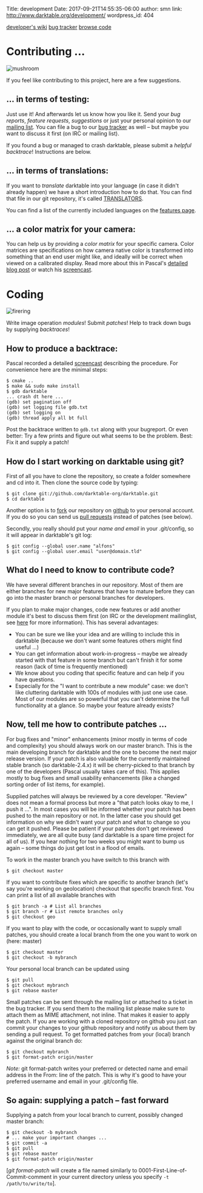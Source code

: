 Title: development
Date: 2017-09-21T14:55:35-06:00
author: smn
link: http://www.darktable.org/development/
wordpress_id: 404

<div class="subnav">
    <a href="https://darktable.org/redmine/projects/darktable/wiki">developer's wiki</a>
    <a href="https://darktable.org/redmine/projects/darktable/issues">bug tracker</a>
    <a href="https://darktable.org/redmine/projects/darktable/repository">browse code</a>
</div>

# Contributing ...
![mushroom]({attach}mushroom.jpg)

If you feel like contributing to this project, here are a few suggestions.

## ...&nbsp;in terms of testing:

Just use it! And afterwards let us know how you like it. Send your _bug reports_, _feature requests_, _suggestions_ or just your personal opinion to our [mailing list]({filename}/pages/contact.md#how-to-get-in-contact). You can file a bug to our [bug tracker](https://darktable.org/redmine/projects/darktable/issues) as well&nbsp;– but maybe you want to discuss it first (on IRC or mailing list).

If you found a bug or managed to crash darktable, please submit a _helpful backtrace_! Instructions are below.

## ...&nbsp;in terms of translations:

If you want to _translate_ darktable into your language (in case it didn't already happen) we have a short introduction how to do that. You can find that file in our git repository, it's called [TRANSLATORS](https://github.com/darktable-org/darktable/blob/master/doc/TRANSLATORS).

You can find a list of the currently included languages on the [features page]({filename}/pages/about/features.md).

## ...&nbsp;a color matrix for your camera:

You can help us by providing a _color matrix_ for your specific camera. Color matrices are specifications on how camera native color is transformed into something that an end user might like, and ideally will be correct when viewed on a calibrated display. Read more about this in Pascal's [detailed blog post](https://encrypted.pcode.nl/blog/2010/06/28/darktable-camera-color-profiling/) or watch his [screencast](https://encrypted.pcode.nl/blog/2010/09/06/darktable-camera-color-profiling-screencast/).


# Coding
![firering]({attach}firering.jpg)

Write image operation _modules_! Submit _patches_! Help to track down bugs by supplying _backtraces_!

## How to produce a backtrace:

Pascal recorded a detailed [screencast](https://encrypted.pcode.nl/blog/2010/08/31/contributing-backtraces/) describing the procedure. For convenience here are the minimal steps:

    $ cmake ..
    $ make && sudo make install
    $ gdb darktable
    ... crash dt here ...
    (gdb) set pagination off
    (gdb) set logging file gdb.txt
    (gdb) set logging on
    (gdb) thread apply all bt full

Post the backtrace written to `gdb.txt` along with your bugreport. Or even better: Try a few prints and figure out what seems to be the problem. Best: Fix it and supply a patch!

## How do I start working on darktable using git?

First of all you have to clone the repository, so create a folder somewhere and cd into it. Then clone the source code by typing:

    $ git clone git://github.com/darktable-org/darktable.git
    $ cd darktable

Another option is to [fork](https://help.github.com/articles/fork-a-repo/) our repository on [github](https://github.com/darktable-org/darktable) to your personal account. If you do so you can send us [pull requests](https://help.github.com/articles/about-pull-requests/) instead of patches (see below).

Secondly, you really should put your _name and email_ in your .git/config, so it will appear in darktable's git log:

    $ git config --global user.name "alfons"
    $ git config --global user.email "user@domain.tld"

## What do I need to know to contribute code?

We have several different branches in our repository. Most of them are either branches for new major features that have to mature before they can go into the master branch or personal branches for developers.

If you plan to make major changes, code new features or add another module it's best to discuss them first (on IRC or the development mailinglist, see [here]({filename}/pages/contact.md) for more information). This has several advantages:

  * You can be sure we like your idea and are willing to include this in darktable (because we don't want some features others might find useful ...)
  * You can get information about work-in-progress&nbsp;– maybe we already started with that feature in some branch but can't finish it for some reason (lack of time is frequently mentioned)
  * We know about you coding that specific feature and can help if you have questions.
  * Especially for the "I want to contribute a new module" case: we don't like cluttering darktable with 100s of modules with just one use case. Most of our modules are so powerful that you can't determine the full functionality at a glance. So maybe your feature already exists?

## Now, tell me how to contribute patches ...

For bug fixes and "minor" enhancements (minor mostly in terms of code and complexity) you should always work on our master branch. This is the main developing branch for darktable and the one to become the next major release version. If your patch is also valuable for the currently maintained stable branch (so darktable-2.4.x) it will be cherry-picked to that branch by one of the developers (Pascal usually takes care of this). This applies mostly to bug fixes and small usability enhancements (like a changed sorting order of list items, for example).

Supplied patches will always be reviewed by a core developer. "Review" does not mean a formal process but more a "that patch looks okay to me, I push it ...". In most cases you will be informed whether your patch has been pushed to the main repository or not. In the latter case you should get information on why we didn't want your patch and what to change so you can get it pushed. Please be patient if your patches don't get reviewed immediately, we are all quite busy (and darktable is a spare time project for all of us). If you hear nothing for two weeks you might want to bump us again&nbsp;– some things do just get lost in a flood of emails.

To work in the master branch you have switch to this branch with

    $ git checkout master

If you want to contribute fixes which are specific to another branch (let's say you're working on geolocation) checkout that specific branch first. You can print a list of all available branches with

    $ git branch -a # List all branches
    $ git branch -r # List remote branches only
    $ git checkout geo

If you want to play with the code, or occasionally want to supply small patches, you should create a local branch from the one you want to work on (here: master)

    $ git checkout master
    $ git checkout -b mybranch

Your personal local branch can be updated using

    $ git pull
    $ git checkout mybranch
    $ git rebase master

Small patches can be sent through the mailing list or attached to a ticket in the bug tracker. If you send them to the mailing list please make sure to attach them as MIME attachment, not inline. That makes it easier to apply the patch. If you are working with a cloned repository on github you just can commit your changes to your github repository and notify us about them by sending a pull request. To get formatted patches from your (local) branch against the original branch do:

    $ git checkout mybranch
    $ git format-patch origin/master

_Note:_ git format-patch writes your preferred or detected name and email address in the From: line of the patch. This is why it's good to have your preferred username and email in your .git/config file.

## So again: supplying a patch&nbsp;– fast forward

Supplying a patch from your local branch to current, possibly changed master branch:

    $ git checkout -b mybranch
    # ... make your important changes ...
    $ git commit -a
    $ git pull
    $ git rebase master
    $ git format-patch origin/master

[_git format-patch_ will create a file named similarly to 0001-First-Line-of-Commit-comment in your current directory unless you specify `-t /path/to/write/to`].
